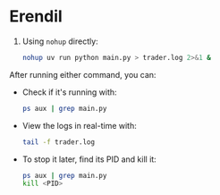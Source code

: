 # Erendil

1. Using `nohup` directly:

    ```bash
    nohup uv run python main.py > trader.log 2>&1 &
    ```

After running either command, you can:

- Check if it's running with:

    ```bash
    ps aux | grep main.py
    ```

- View the logs in real-time with:

    ```bash
    tail -f trader.log
    ```

- To stop it later, find its PID and kill it:

    ```bash
    ps aux | grep main.py 
    kill <PID> 
    ```